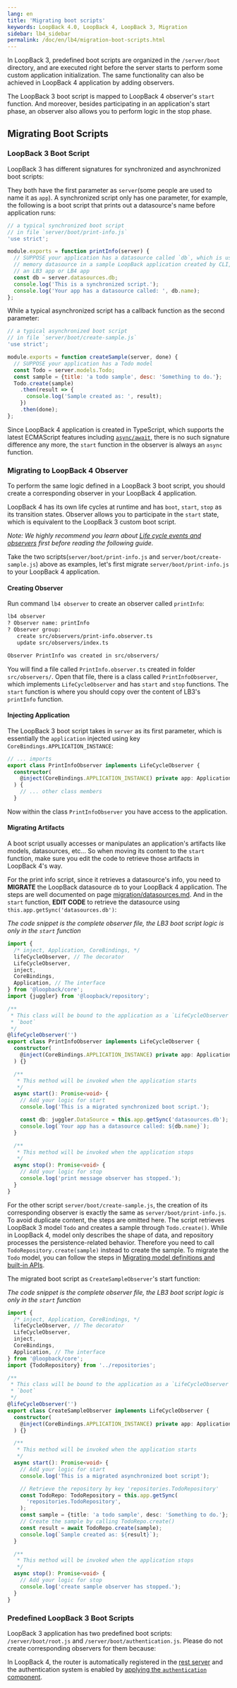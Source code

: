 ```yaml
---
lang: en
title: 'Migrating boot scripts'
keywords: LoopBack 4.0, LoopBack 4, LoopBack 3, Migration
sidebar: lb4_sidebar
permalink: /doc/en/lb4/migration-boot-scripts.html
---
```


In LoopBack 3, predefined boot scripts are organized in the `/server/boot`
directory, and are executed right before the server starts to perform some
custom application initialization. The same functionality can also be achieved
in LoopBack 4 application by adding observers.

The LoopBack 3 boot script is mapped to LoopBack 4 observer's `start` function.
And moreover, besides participating in an application's start phase, an observer
also allows you to perform logic in the stop phase.

## Migrating Boot Scripts

### LoopBack 3 Boot Script

LoopBack 3 has different signatures for synchronized and asynchronized boot
scripts:

They both have the first parameter as `server`(some people are used to name it
as `app`). A synchronized script only has one parameter, for example, the
following is a boot script that prints out a datasource's name before
application runs:

```js
// a typical synchronized boot script
// in file `server/boot/print-info.js`
'use strict';

module.exports = function printInfo(server) {
  // SUPPOSE your application has a datasource called `db`, which is usually the default
  // memory datasource in a sample LoopBack application created by CLI, regardless it's
  // an LB3 app or LB4 app
  const db = server.datasources.db;
  console.log('This is a synchronized script.');
  console.log('Your app has a datasource called: ', db.name);
};
```

While a typical asynchronized script has a callback function as the second
parameter:

```js
// a typical asynchronized boot script
// in file `server/boot/create-sample.js`
'use strict';

module.exports = function createSample(server, done) {
  // SUPPOSE your application has a Todo model
  const Todo = server.models.Todo;
  const sample = {title: 'a todo sample', desc: 'Something to do.'};
  Todo.create(sample)
    .then(result => {
      console.log('Sample created as: ', result);
    })
    .then(done);
};
```

Since LoopBack 4 application is created in TypeScript, which supports the latest
ECMAScript features including
[`async/await`](https://javascript.info/async-await), there is no such signature
difference any more, the `start` function in the observer is always an `async`
function.

### Migrating to LoopBack 4 Observer

To perform the same logic defined in a LoopBack 3 boot script, you should create
a corresponding observer in your LoopBack 4 application.

LoopBack 4 has its own life cycles at runtime and has `boot`, `start`, `stop` as
its transition states. Observer allows you to participate in the `start` state,
which is equivalent to the LoopBack 3 custom boot script.

_Note: We highly recommend you learn about
[Life cycle events and observers](https://loopback.io/doc/en/lb4/Life-cycle.html)
first before reading the following guide._

Take the two scripts(`server/boot/print-info.js` and
`server/boot/create-sample.js`) above as examples, let's first migrate
`server/boot/print-info.js` to your LoopBack 4 application.

#### Creating Observer

Run command `lb4 observer` to create an observer called `printInfo`:

```sh
lb4 observer
? Observer name: printInfo
? Observer group:
   create src/observers/print-info.observer.ts
   update src/observers/index.ts

Observer PrintInfo was created in src/observers/
```

You will find a file called `PrintInfo.observer.ts` created in folder
`src/observers/`. Open that file, there is a class called `PrintInfoObserver`,
which implements `LifeCycleObserver` and has `start` and `stop` functions. The
`start` function is where you should copy over the content of LB3's `printInfo`
function.

#### Injecting Application

The LoopBack 3 boot script takes in `server` as its first parameter, which is
essentially the `application` injected using key
`CoreBindings.APPLICATION_INSTANCE`:

```ts
// ... imports
export class PrintInfoObserver implements LifeCycleObserver {
  constructor(
    @inject(CoreBindings.APPLICATION_INSTANCE) private app: Application,
  ) {
    // ... other class members
  }
```

Now within the class `PrintInfoObserver` you have access to the application.

#### Migrating Artifacts

A boot script usually accesses or manipulates an application's artifacts like
models, datasources, etc... So when moving its content to the `start` function,
make sure you edit the code to retrieve those artifacts in LoopBack 4's way.

For the print info script, since it retrieves a datasource's info, you need to
**MIGRATE** the LoopBack datasource `db` to your LoopBack 4 application. The
steps are well documented on page [migration/datasources.md](./datasources.md).
And in the `start` function, **EDIT CODE** to retrieve the datasource using
`this.app.getSync('datasources.db')`:

_The code snippet is the complete observer file, the LB3 boot script logic is
only in the `start` function_

```ts
import {
  /* inject, Application, CoreBindings, */
  lifeCycleObserver, // The decorator
  LifeCycleObserver,
  inject,
  CoreBindings,
  Application, // The interface
} from '@loopback/core';
import {juggler} from '@loopback/repository';

/**
 * This class will be bound to the application as a `LifeCycleObserver` during
 * `boot`
 */
@lifeCycleObserver('')
export class PrintInfoObserver implements LifeCycleObserver {
  constructor(
    @inject(CoreBindings.APPLICATION_INSTANCE) private app: Application,
  ) {}

  /**
   * This method will be invoked when the application starts
   */
  async start(): Promise<void> {
    // Add your logic for start
    console.log('This is a migrated synchronized boot script.');

    const db: juggler.DataSource = this.app.getSync('datasources.db');
    console.log(`Your app has a datasource called: ${db.name}`);
  }

  /**
   * This method will be invoked when the application stops
   */
  async stop(): Promise<void> {
    // Add your logic for stop
    console.log('print message observer has stopped.');
  }
}
```

For the other script `server/boot/create-sample.js`, the creation of its
corresponding observer is exactly the same as `server/boot/print-info.js`. To
avoid duplicate content, the steps are omitted here. The script retrieves
LoopBack 3 model `Todo` and creates a sample through `Todo.create()`. While in
LoopBack 4, model only describes the shape of data, and repository processes the
persistence-related behavior. Therefore you need to call
`TodoRepository.create(sample)` instead to create the sample. To migrate the
`Todo` model, you can follow the steps in
[Migrating model definitions and built-in APIs](./models/core.md).

The migrated boot script as `CreateSampleObserver`'s start function:

_The code snippet is the complete observer file, the LB3 boot script logic is
only in the `start` function_

```ts
import {
  /* inject, Application, CoreBindings, */
  lifeCycleObserver, // The decorator
  LifeCycleObserver,
  inject,
  CoreBindings,
  Application, // The interface
} from '@loopback/core';
import {TodoRepository} from '../repositories';

/**
 * This class will be bound to the application as a `LifeCycleObserver` during
 * `boot`
 */
@lifeCycleObserver('')
export class CreateSampleObserver implements LifeCycleObserver {
  constructor(
    @inject(CoreBindings.APPLICATION_INSTANCE) private app: Application,
  ) {}

  /**
   * This method will be invoked when the application starts
   */
  async start(): Promise<void> {
    // Add your logic for start
    console.log('This is a migrated asynchronized boot script');

    // Retrieve the repository by key 'repositories.TodoRepository'
    const TodoRepo: TodoRepository = this.app.getSync(
      'repositories.TodoRepository',
    );
    const sample = {title: 'a todo sample', desc: 'Something to do.'};
    // Create the sample by calling TodoRepo.create()
    const result = await TodoRepo.create(sample);
    console.log(`Sample created as: ${result}`);
  }

  /**
   * This method will be invoked when the application stops
   */
  async stop(): Promise<void> {
    // Add your logic for stop
    console.log('create sample observer has stopped.');
  }
}
```

### Predefined LoopBack 3 Boot Scripts

LoopBack 3 application has two predefined boot scripts: `/server/boot/root.js`
and `/server/boot/authentication.js`. Please do not create corresponding
observers for them because:

In LoopBack 4, the router is automatically registered in the
[rest server](../Server.md) and the authentication system is enabled by
[applying the `authentication` component](../LoopBack-component-authentication.md).
